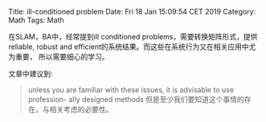 Title: ill-conditioned problem
Date: Fri 18 Jan 15:09:54 CET 2019
Category: Math
Tags: Math

在SLAM，BA中，经常提到ill conditioned problems，需要转换矩阵形式，提供reliable,
robust and efficient的系统结果。而这些在系统行为又在相关应用中尤为重要，
所以需要细心的学习。

文章中建议到:
> unless you are familiar with these issues, it is advisable to use profession-
> ally designed methods
但是至少我们要知道这个事情的存在，与相关考虑的必要性。

